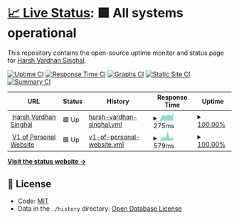# [📈 Live Status](https://harsh778.github.io/harshsinghal.me-status): <!--live status--> **🟩 All systems operational**

This repository contains the open-source uptime monitor and status page for [Harsh Vardhan Singhal](https://harshsinghal.me).

[![Uptime CI](https://github.com/koj-co/upptime/workflows/Uptime%20CI/badge.svg)](https://github.com/koj-co/upptime/actions?query=workflow%3A%22Uptime+CI%22)
[![Response Time CI](https://github.com/koj-co/upptime/workflows/Response%20Time%20CI/badge.svg)](https://github.com/koj-co/upptime/actions?query=workflow%3A%22Response+Time+CI%22)
[![Graphs CI](https://github.com/koj-co/upptime/workflows/Graphs%20CI/badge.svg)](https://github.com/koj-co/upptime/actions?query=workflow%3A%22Graphs+CI%22)
[![Static Site CI](https://github.com/koj-co/upptime/workflows/Static%20Site%20CI/badge.svg)](https://github.com/koj-co/upptime/actions?query=workflow%3A%22Static+Site+CI%22)
[![Summary CI](https://github.com/koj-co/upptime/workflows/Summary%20CI/badge.svg)](https://github.com/koj-co/upptime/actions?query=workflow%3A%22Summary+CI%22)

<!--start: status pages-->
<!-- This summary is generated by Upptime (https://github.com/upptime/upptime) -->
<!-- Do not edit this manually, your changes will be overwritten -->
<!-- prettier-ignore -->
| URL | Status | History | Response Time | Uptime |
| --- | ------ | ------- | ------------- | ------ |
| <img alt="" src="https://favicons.githubusercontent.com/harshsinghal.me" height="13"> [Harsh Vardhan Singhal](https://harshsinghal.me) | 🟩 Up | [harsh-vardhan-singhal.yml](https://github.com/harsh778/harshsinghal.me-status/commits/master/history/harsh-vardhan-singhal.yml) | <details><summary><img alt="Response time graph" src="./graphs/harsh-vardhan-singhal/response-time-week.png" height="20"> 275ms</summary><br><a href="https://harsh778.github.io/harshsinghal.me-status/history/harsh-vardhan-singhal"><img alt="Response time 171" src="https://img.shields.io/endpoint?url=https%3A%2F%2Fraw.githubusercontent.com%2Fharsh778%2Fharshsinghal.me-status%2Fmaster%2Fapi%2Fharsh-vardhan-singhal%2Fresponse-time.json"></a><br><a href="https://harsh778.github.io/harshsinghal.me-status/history/harsh-vardhan-singhal"><img alt="24-hour response time 965" src="https://img.shields.io/endpoint?url=https%3A%2F%2Fraw.githubusercontent.com%2Fharsh778%2Fharshsinghal.me-status%2Fmaster%2Fapi%2Fharsh-vardhan-singhal%2Fresponse-time-day.json"></a><br><a href="https://harsh778.github.io/harshsinghal.me-status/history/harsh-vardhan-singhal"><img alt="7-day response time 275" src="https://img.shields.io/endpoint?url=https%3A%2F%2Fraw.githubusercontent.com%2Fharsh778%2Fharshsinghal.me-status%2Fmaster%2Fapi%2Fharsh-vardhan-singhal%2Fresponse-time-week.json"></a><br><a href="https://harsh778.github.io/harshsinghal.me-status/history/harsh-vardhan-singhal"><img alt="30-day response time 171" src="https://img.shields.io/endpoint?url=https%3A%2F%2Fraw.githubusercontent.com%2Fharsh778%2Fharshsinghal.me-status%2Fmaster%2Fapi%2Fharsh-vardhan-singhal%2Fresponse-time-month.json"></a><br><a href="https://harsh778.github.io/harshsinghal.me-status/history/harsh-vardhan-singhal"><img alt="1-year response time 171" src="https://img.shields.io/endpoint?url=https%3A%2F%2Fraw.githubusercontent.com%2Fharsh778%2Fharshsinghal.me-status%2Fmaster%2Fapi%2Fharsh-vardhan-singhal%2Fresponse-time-year.json"></a></details> | <details><summary><a href="https://harsh778.github.io/harshsinghal.me-status/history/harsh-vardhan-singhal">100.00%</a></summary><a href="https://harsh778.github.io/harshsinghal.me-status/history/harsh-vardhan-singhal"><img alt="All-time uptime 100.00%" src="https://img.shields.io/endpoint?url=https%3A%2F%2Fraw.githubusercontent.com%2Fharsh778%2Fharshsinghal.me-status%2Fmaster%2Fapi%2Fharsh-vardhan-singhal%2Fuptime.json"></a><br><a href="https://harsh778.github.io/harshsinghal.me-status/history/harsh-vardhan-singhal"><img alt="24-hour uptime 100.00%" src="https://img.shields.io/endpoint?url=https%3A%2F%2Fraw.githubusercontent.com%2Fharsh778%2Fharshsinghal.me-status%2Fmaster%2Fapi%2Fharsh-vardhan-singhal%2Fuptime-day.json"></a><br><a href="https://harsh778.github.io/harshsinghal.me-status/history/harsh-vardhan-singhal"><img alt="7-day uptime 100.00%" src="https://img.shields.io/endpoint?url=https%3A%2F%2Fraw.githubusercontent.com%2Fharsh778%2Fharshsinghal.me-status%2Fmaster%2Fapi%2Fharsh-vardhan-singhal%2Fuptime-week.json"></a><br><a href="https://harsh778.github.io/harshsinghal.me-status/history/harsh-vardhan-singhal"><img alt="30-day uptime 100.00%" src="https://img.shields.io/endpoint?url=https%3A%2F%2Fraw.githubusercontent.com%2Fharsh778%2Fharshsinghal.me-status%2Fmaster%2Fapi%2Fharsh-vardhan-singhal%2Fuptime-month.json"></a><br><a href="https://harsh778.github.io/harshsinghal.me-status/history/harsh-vardhan-singhal"><img alt="1-year uptime 100.00%" src="https://img.shields.io/endpoint?url=https%3A%2F%2Fraw.githubusercontent.com%2Fharsh778%2Fharshsinghal.me-status%2Fmaster%2Fapi%2Fharsh-vardhan-singhal%2Fuptime-year.json"></a></details>
| <img alt="" src="https://favicons.githubusercontent.com/harsh.cf" height="13"> [V1 of Personal Website](https://harsh.cf) | 🟩 Up | [v1-of-personal-website.yml](https://github.com/harsh778/harshsinghal.me-status/commits/master/history/v1-of-personal-website.yml) | <details><summary><img alt="Response time graph" src="./graphs/v1-of-personal-website/response-time-week.png" height="20"> 579ms</summary><br><a href="https://harsh778.github.io/harshsinghal.me-status/history/v1-of-personal-website"><img alt="Response time 479" src="https://img.shields.io/endpoint?url=https%3A%2F%2Fraw.githubusercontent.com%2Fharsh778%2Fharshsinghal.me-status%2Fmaster%2Fapi%2Fv1-of-personal-website%2Fresponse-time.json"></a><br><a href="https://harsh778.github.io/harshsinghal.me-status/history/v1-of-personal-website"><img alt="24-hour response time 535" src="https://img.shields.io/endpoint?url=https%3A%2F%2Fraw.githubusercontent.com%2Fharsh778%2Fharshsinghal.me-status%2Fmaster%2Fapi%2Fv1-of-personal-website%2Fresponse-time-day.json"></a><br><a href="https://harsh778.github.io/harshsinghal.me-status/history/v1-of-personal-website"><img alt="7-day response time 579" src="https://img.shields.io/endpoint?url=https%3A%2F%2Fraw.githubusercontent.com%2Fharsh778%2Fharshsinghal.me-status%2Fmaster%2Fapi%2Fv1-of-personal-website%2Fresponse-time-week.json"></a><br><a href="https://harsh778.github.io/harshsinghal.me-status/history/v1-of-personal-website"><img alt="30-day response time 479" src="https://img.shields.io/endpoint?url=https%3A%2F%2Fraw.githubusercontent.com%2Fharsh778%2Fharshsinghal.me-status%2Fmaster%2Fapi%2Fv1-of-personal-website%2Fresponse-time-month.json"></a><br><a href="https://harsh778.github.io/harshsinghal.me-status/history/v1-of-personal-website"><img alt="1-year response time 479" src="https://img.shields.io/endpoint?url=https%3A%2F%2Fraw.githubusercontent.com%2Fharsh778%2Fharshsinghal.me-status%2Fmaster%2Fapi%2Fv1-of-personal-website%2Fresponse-time-year.json"></a></details> | <details><summary><a href="https://harsh778.github.io/harshsinghal.me-status/history/v1-of-personal-website">100.00%</a></summary><a href="https://harsh778.github.io/harshsinghal.me-status/history/v1-of-personal-website"><img alt="All-time uptime 99.49%" src="https://img.shields.io/endpoint?url=https%3A%2F%2Fraw.githubusercontent.com%2Fharsh778%2Fharshsinghal.me-status%2Fmaster%2Fapi%2Fv1-of-personal-website%2Fuptime.json"></a><br><a href="https://harsh778.github.io/harshsinghal.me-status/history/v1-of-personal-website"><img alt="24-hour uptime 100.00%" src="https://img.shields.io/endpoint?url=https%3A%2F%2Fraw.githubusercontent.com%2Fharsh778%2Fharshsinghal.me-status%2Fmaster%2Fapi%2Fv1-of-personal-website%2Fuptime-day.json"></a><br><a href="https://harsh778.github.io/harshsinghal.me-status/history/v1-of-personal-website"><img alt="7-day uptime 100.00%" src="https://img.shields.io/endpoint?url=https%3A%2F%2Fraw.githubusercontent.com%2Fharsh778%2Fharshsinghal.me-status%2Fmaster%2Fapi%2Fv1-of-personal-website%2Fuptime-week.json"></a><br><a href="https://harsh778.github.io/harshsinghal.me-status/history/v1-of-personal-website"><img alt="30-day uptime 99.49%" src="https://img.shields.io/endpoint?url=https%3A%2F%2Fraw.githubusercontent.com%2Fharsh778%2Fharshsinghal.me-status%2Fmaster%2Fapi%2Fv1-of-personal-website%2Fuptime-month.json"></a><br><a href="https://harsh778.github.io/harshsinghal.me-status/history/v1-of-personal-website"><img alt="1-year uptime 99.49%" src="https://img.shields.io/endpoint?url=https%3A%2F%2Fraw.githubusercontent.com%2Fharsh778%2Fharshsinghal.me-status%2Fmaster%2Fapi%2Fv1-of-personal-website%2Fuptime-year.json"></a></details>

<!--end: status pages-->

[**Visit the status website →**](https://harshsinghal.me/harshsinghal.me-status)

## 📄 License

- Code: [MIT](./LICENSE)
- Data in the `./history` directory: [Open Database License](https://opendatacommons.org/licenses/odbl/1-0/)
